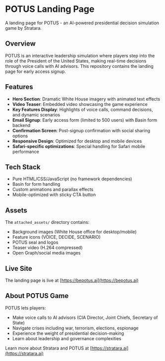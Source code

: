 # POTUS Landing Page

A landing page for POTUS - an AI-powered presidential decision simulation game by Stratara.

## Overview

POTUS is an interactive leadership simulation where players step into the role of the President of the United States, making real-time decisions through voice calls with AI advisors. This repository contains the landing page for early access signup.

## Features

- **Hero Section**: Dramatic White House imagery with animated text effects
- **Video Teaser**: Embedded video showcasing the game experience  
- **Key Features Display**: Highlights of voice calls, command decisions, and dynamic scenarios
- **Email Signup**: Early access form (limited to 500 users) with Basin form backend
- **Confirmation Screen**: Post-signup confirmation with social sharing options
- **Responsive Design**: Optimized for desktop and mobile devices
- **Safari-specific optimizations**: Special handling for Safari mobile performance

## Tech Stack

- Pure HTML/CSS/JavaScript (no framework dependencies)
- Basin for form handling
- Custom animations and parallax effects
- Mobile-optimized with sticky CTA button

## Assets

The `attached_assets/` directory contains:
- Background images (White House office for desktop/mobile)
- Feature icons (VOICE, DECIDE, SCENARIO)
- POTUS seal and logos
- Teaser video (H.264 compressed)
- Open Graph/social media images

## Live Site

The landing page is live at [https://bepotus.ai](https://bepotus.ai)

## About POTUS Game

POTUS lets players:
- Make voice calls to AI advisors (CIA Director, Joint Chiefs, Secretary of State)
- Navigate crises including war, terrorism, elections, espionage
- Experience the weight of presidential decision-making
- Learn about leadership and governance complexities

Learn more about Stratara and POTUS at [https://stratara.ai](https://stratara.ai)
